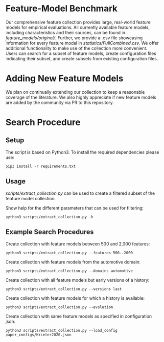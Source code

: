 # Feature-Model Benchmark

Our comprehensive feature collection provides large, real-world feature models for empirical evaluations.
All currently available feature models, including characteristics and their sources, can be found in *feature_models/original/*.
Further, we provide a .csv file showcasing information for every feature model in *statistics/FullCombined.csv*.
We offer additional functionality to make use of the collection more convenient. 
Users can search for a subset of feature models, create configuration files indicating their subset, and create subsets from existing configuration files.

# Adding New Feature Models
We plan on continually extending our collection to keep a reasonable coverage of the literature. We also highly appreciate if new feature models are added by the community via PR to this repository.

# Search Procedure

## Setup

The script is based on Python3. To install the required dependencies please use:

`pip3 install -r requirements.txt`

## Usage

*scripts/extract_collection.py* can be used to create a filtered subset of the feature model collection.

Show help for the different parameters that can be used for filtering:

`python3 scripts/extract_collection.py -h`


## Example Search Procedures

Create collection with feature models between 500 and 2,000 features:

`python3 scripts/extract_collection.py --features 500..2000`

Create collection with feature models from the automotive domain:

`python3 scripts/extract_collection.py --domains automotive`

Create collection with all feature models but early versions of a history:

`python3 scripts/extract_collection.py --versions last`

Create collection with feature models for which a history is available: 

`python3 scripts/extract_collection.py --evolution` 

Create collection with same feature models as specified in configuration json:

`python3 scripts/extract_collection.py --load_config paper_configs/Krieter2020.json`


